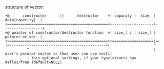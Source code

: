 

structure of vector:


```+++++++++++++++++++++++++++++++++++++++++++++++++----------+--------+------------------+
+@      constructor      ||      destructor    +| capacity |  size  |  data[capacity]  |
+==============================================++----------+--------+------------------+
+@ pointer of constructor/destructor function  +| size_t c | size_t |  pointer of vec  |
+==============================================++===================|==================+
|<--------+----------------------------------->|                    ^
          ^                                                         | user's pointer vector => that user can use vec[i]
          | this optional settings, if your type(struct) has malloc/free (default=NULL) 
```

